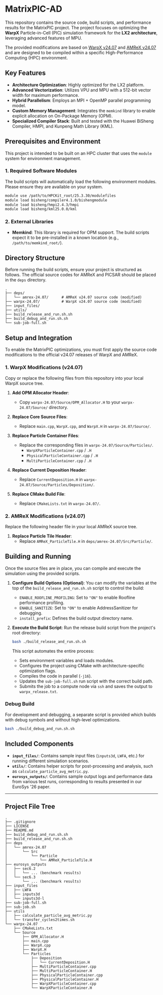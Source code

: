 # MatrixPIC-AD

This repository contains the source code, build scripts, and performance results for the MatrixPIC project. The project focuses on optimizing the **WarpX** Particle-in-Cell (PIC) simulation framework for the **LX2 architecture**, leveraging advanced features of MPU.

The provided modifications are based on [WarpX v24.07](https://github.com/BLAST-WarpX/warpx.git) and [AMReX v24.07](https://github.com/AMReX-Codes/amrex.git) and are designed to be compiled within a specific High-Performance Computing (HPC) environment.

## Key Features

  * **Architecture Optimization**: Highly optimized for the LX2 platform.
  * **Advanced Vectorization**: Utilizes VPU and MPU with a 512-bit vector width for maximum performance.
  * **Hybrid Parallelism**: Employs an MPI + OpenMP parallel programming model.
  * **Custom Memory Management**: Integrates the `memkind` library to enable explicit allocation on On-Package Memory (OPM).
  * **Specialized Compiler Stack**: Built and tested with the Huawei BiSheng Compiler, HMPI, and Kunpeng Math Library (KML).

## Prerequisites and Environment

This project is intended to be built on an HPC cluster that uses the `module` system for environment management.

### 1\. Required Software Modules

The build scripts will automatically load the following environment modules. Please ensure they are available on your system.

```bash
module use /path/to/HPCKit_root/25.3.30/modulefiles
module load bisheng/compiler4.1.0/bishengmodule
module load bisheng/hmpi2.4.3/hmpi
module load bisheng/kml25.0.0/kml
```

### 2\. External Libraries

  * **Memkind**: This library is required for OPM support. The build scripts expect it to be pre-installed in a known location (e.g., `/path/to/memkind_root/`).

## Directory Structure

Before running the build scripts, ensure your project is structured as follows. The official source codes for AMReX and PICSAR should be placed in the `deps` directory.

```
.
├── deps/
│   └── amrex-24.07/      # AMReX v24.07 source code (modified)
├── warpx-24.07/          # WarpX v24.07 source code (modified)
├── input_files/
├── utils/
├── build_release_and_run.sh.sh
├── build_debug_and_run.sh.sh
└── sub-job-full.sh
```

## Setup and Integration

To enable the MatrixPIC optimizations, you must first apply the source code modifications to the official v24.07 releases of WarpX and AMReX.

### 1\. WarpX Modifications (v24.07)

Copy or replace the following files from this repository into your local WarpX source tree.

1.  **Add OPM Allocator Header**:

      * Copy `warpx-24.07/Source/OPM_Allocator.H` to your `warpx-24.07/Source/` directory.

2.  **Replace Core Source Files**:

      * Replace `main.cpp`, `WarpX.cpp`, and `WarpX.H` in `warpx-24.07/Source/`.

3.  **Replace Particle Container Files**:

      * Replace the corresponding files in `warpx-24.07/Source/Particles/`.
          * `WarpXParticleContainer.cpp` / `.H`
          * `PhysicalParticleContainer.cpp` / `.H`
          * `MultiParticleContainer.cpp` / `.H`

4.  **Replace Current Deposition Header**:

      * Replace `CurrentDeposition.H` in `warpx-24.07/Source/Particles/Deposition/`.

5.  **Replace CMake Build File**:

      * Replace `CMakeLists.txt` in `warpx-24.07/`.

### 2\. AMReX Modifications (v24.07)

Replace the following header file in your local AMReX source tree.

1.  **Replace Particle Tile Header**:
      * Replace `AMReX_ParticleTile.H` in `deps/amrex-24.07/Src/Particle/`.

## Building and Running

Once the source files are in place, you can compile and execute the simulation using the provided scripts.

1.  **Configure Build Options (Optional)**:
    You can modify the variables at the top of the `build_release_and_run.sh.sh` script to control the build:

      * `ENABLE_ROOFLINE_PROFILING`: Set to `"ON"` to enable Roofline performance profiling.
      * `ENABLE_SANITIZE`: Set to `"ON"` to enable AddressSanitizer for debugging.
      * `install_prefix`: Defines the build output directory name.

2.  **Execute the Build Script**:
    Run the release build script from the project's root directory:

    ```bash
    bash ./build_release_and_run.sh.sh
    ```

    This script automates the entire process:

      * Sets environment variables and loads modules.
      * Configures the project using CMake with architecture-specific optimization flags.
      * Compiles the code in parallel (`-j16`).
      * Updates the `sub-job-full.sh` run script with the correct build path.
      * Submits the job to a compute node via `ssh` and saves the output to `warpx_release.txt`.

### Debug Build

For development and debugging, a separate script is provided which builds with debug symbols and without high-level optimizations.

```bash
bash ./build_debug_and_run.sh.sh
```

## Included Components

  * **`input_files/`**: Contains sample input files (`inputs3d`, `LWFA`, etc.) for running different simulation scenarios.
  * **`utils/`**: Contains helper scripts for post-processing and analysis, such as `calculate_particle_avg_metric.py`.
  * **`eurosys_outputs/`**: Contains sample output logs and performance data from various test runs, corresponding to results presented in our EuroSys '26 paper.

-----

## Project File Tree

```
.
├── .gitignore
├── LICENSE
├── README.md
├── build_debug_and_run.sh.sh
├── build_release_and_run.sh.sh
├── deps
│   └── amrex-24.07
│       └── Src
│           └── Particle
│               └── AMReX_ParticleTile.H
├── eurosys_outputs
│   ├── sec6.2
│   │   └── ... (benchmark results)
│   └── sec6.3
│       └── ... (benchmark results)
├── input_files
│   ├── LWFA
│   ├── inputs3d
│   └── inputs3d-l
├── sub-job-full.sh
├── sub-job.sh
├── utils
│   ├── calculate_particle_avg_metric.py
│   └── transfer_cycles2times.sh
└── warpx-24.07
    ├── CMakeLists.txt
    └── Source
        ├── OPM_Allocator.H
        ├── main.cpp
        ├── WarpX.cpp
        ├── WarpX.H
        └── Particles
            ├── Deposition
            │   └── CurrentDeposition.H
            ├── MultiParticleContainer.cpp
            ├── MultiParticleContainer.H
            ├── PhysicalParticleContainer.cpp
            ├── PhysicalParticleContainer.H
            ├── WarpXParticleContainer.cpp
            └── WarpXParticleContainer.H
```